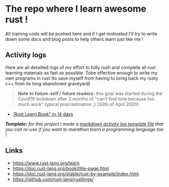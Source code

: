 # The repo where I learn  awesome rust !

All training code will be pushed here and if I get motivated I'll try to write down some docs 
and blog posts to help others learn just like me !

## Activity logs

Here are all detailled logs of my effort to fully rush and complete all rust learning materials as fast as possible. Tobe effective enough to write my own programs in rust (to save myself from having to bring back my rusty c++ from its long abandoned graveyard)

> **Note to future-self / future readers:** this goal was started during the Covid19 lockdown after 2 months of "can't find time because too much work" typical procrastination ;) (30th of April 2020)

- ['Rust Learn Book" in 14 days](docs/logs/rustlang-learn.md)

***Template:** for this project I made a [markdown activity log template file](docs/logs/template.md) that you can re-use if you want to marathon learn a programming language too !*


## Links

- https://www.rust-lang.org/learn
- https://doc.rust-lang.org/book/title-page.html
- https://doc.rust-lang.org/stable/rust-by-example/index.html
- https://github.com/rust-lang/rustlings/

